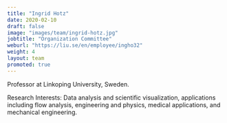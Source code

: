 ```yaml
---
title: "Ingrid Hotz"
date: 2020-02-10
draft: false
image: "images/team/ingrid-hotz.jpg"
jobtitle: "Organization Committee"
weburl: "https://liu.se/en/employee/ingho32"
weight: 4
layout: team
promoted: true
---
```


Professor at Linkoping University, Sweden.


Research Interests: Data analysis and scientific visualization, applications including flow analysis, engineering and physics, medical applications, and mechanical engineering.